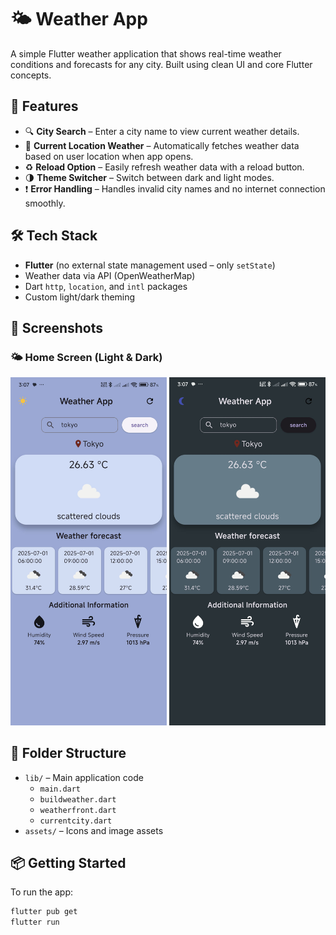 # 🌤️ Weather App

A simple Flutter weather application that shows real-time weather conditions and forecasts for any city. Built using clean UI and core Flutter concepts.

## 🚀 Features

- 🔍 **City Search** – Enter a city name to view current weather details.
- 📍 **Current Location Weather** – Automatically fetches weather data based on user location when app opens.
- ♻️ **Reload Option** – Easily refresh weather data with a reload button.
- 🌗 **Theme Switcher** – Switch between dark and light modes.
- ❗ **Error Handling** – Handles invalid city names and no internet connection smoothly.

## 🛠️ Tech Stack

- **Flutter** (no external state management used – only `setState`)
- Weather data via API (OpenWeatherMap)
- Dart `http`, `location`, and `intl` packages
- Custom light/dark theming

## 📱 Screenshots

### 🌤 Home Screen (Light & Dark)
<img src="assets/screenshots/light.jpeg" width="250"/> <img src="assets/screenshots/dark.jpeg" width="250"/>


## 📂 Folder Structure

- `lib/` – Main application code
  - `main.dart`
  - `buildweather.dart`
  - `weatherfront.dart`
  - `currentcity.dart`
- `assets/` – Icons and image assets

## 📦 Getting Started

To run the app:

```bash
flutter pub get
flutter run
